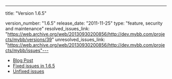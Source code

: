 ---
title: "Version 1.6.5"

version_number: "1.6.5"
release_date: "2011-11-25"
type: "feature, security and maintenance"
resolved_issues_link: "https://web.archive.org/web/20130930200856/http://dev.mybb.com/projects/mybb/versions/39"
unresolved_issues_link: "https://web.archive.org/web/20130930200856/http://dev.mybb.com/projects/mybb/issues"---

* [Blog Post](https://blog.mybb.com/2011/11/25/mybb-1-6-5-released-feature-update-security-maintenance-release/)
* [Fixed issues in 1.6.5](https://web.archive.org/web/20130930200856/http://dev.mybb.com/projects/mybb/versions/39)
* [Unfixed issues](https://web.archive.org/web/20130930200856/http://dev.mybb.com/projects/mybb/issues)
